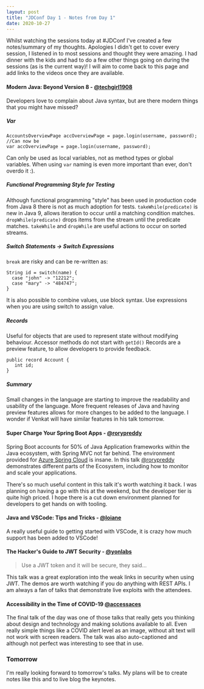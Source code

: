 ```yaml
---
layout: post
title: "JDConf Day 1 - Notes from Day 1"
date: 2020-10-27
---
```


Whilst watching the sessions today at #JDConf I've created a few notes/summary of my thoughts.
Apologies I didn't get to cover every session, I listened in to most sessions and thought they were amazing. 
I had dinner with the kids and had to do a few other things going on during the sessions (as is the current way)!
I will aim to come back to this page and add links to the videos once they are available. 

#### Modern Java: Beyond Version 8 - [@techgirl1908](https://twitter.com/techgirl1908)

Developers love to complain about Java syntax, but are there modern things that you might have missed?

##### Var

```
AccountsOverviewPage accOverviewPage = page.login(username, password);
//Can now be 
var accOverviewPage = page.login(username, password);
```

Can only be used as local variables, not as method types or global variables.
When using `var` naming is even more important than ever, don't overdo it :). 

##### Functional Programming Style for Testing

Although functional programming "style" has been used in production code from Java 8 there is not as much adoption for tests.
`takeWhile(predicate)` is new in Java 9, allows iteration to occur until a matching condition matches.
`dropWhile(predicate)` drops items from the stream until the predicate matches.
`takeWhile` and `dropWhile` are useful actions to occur on sorted streams. 

##### Switch Statements -> Switch Expressions

`break` are risky and can be re-written as:
```
String id = switch(name) {
  case "john" -> "12212";
  case "mary" -> "484747";
}
```
It is also possible to combine values, use block syntax.
Use expressions when you are using switch to assign value.

##### Records

Useful for objects that are used to represent state without modifying behaviour. 
Accessor methods do not start with `getId()`
Records are a preview feature, to allow developers to provide feedback.

```
public record Account {
   int id;
}
```

##### Summary

Small changes in the language are starting to improve the readability and usability of the language. 
More frequent releases of Java and having preview features allows for more changes to be added to the language.
I wonder if Venkat will have similar features in his talk tomorrow. 

#### Super Charge Your Spring Boot Apps - [@rorypreddy](https://twitter.com/rorypreddy)

Spring Boot accounts for 50% of Java Application frameworks within the Java ecosystem, with Spring MVC not far behind. 
The environment provided for [Azure Spring Cloud](https://azure.microsoft.com/en-gb/services/spring-cloud/) is insane. 
In this talk [@rorypreddy](https://twitter.com/rorypreddy) demonstrates different parts of the Ecosystem, including how to monitor and scale your applications.

There's so much useful content in this talk it's worth watching it back.
I was planning on having a go with this at the weekend, but the developer tier is quite high priced.
I hope there is a cut down environment planned for developers to get hands on with tooling. 

#### Java and VSCode: Tips and Tricks - [@loiane](https://twitter.com/loiane)

A really useful guide to getting started with VSCode, it is crazy how much support has been added to VSCode!

#### The Hacker's Guide to JWT Security - [@yonlabs](https://twitter.com/yonlabs)

> Use a JWT token and it will be secure, they said...

This talk was a great exploration into the weak links in security when using JWT.
The demos are worth watching if you do anything with REST APIs. 
I am always a fan of talks that demonstrate live exploits with the attendees. 

#### Accessibility in the Time of COVID-19 [@accessaces](https://twitter.com/accessaces)

The final talk of the day was one of those talks that really gets you thinking about design and technology and making solutions available to all.
Even really simple things like a COVID alert level as an image, without alt text will not work with screen readers.
The talk was also auto-captioned and although not perfect was interesting to see that in use.

### Tomorrow

I'm really looking forward to tomorrow's talks. 
My plans will be to create notes like this and to live blog the keynotes.